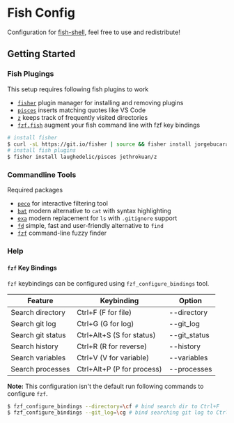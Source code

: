 # Fish Config

Configuration for [fish-shell](https://github.com/fish-shell/fish-shell/), feel free to use and redistribute!

## Getting Started

### Fish Plugings

This setup requires following fish plugins to work
- [`fisher`](https://github.com/jorgebucaran/fisher) plugin manager for installing and removing plugins
- [`pisces`](https://github.com/laughedelic/pisces) inserts matching quotes like VS Code
- [`z`](https://github.com/jethrokuan/z) keeps track of frequently visited directories
- [`fzf.fish`](https://github.com/PatrickF1/fzf.fish) augment your fish command line with fzf key bindings

```sh
# install fisher
$ curl -sL https://git.io/fisher | source && fisher install jorgebucaran/fisher
# install fish plugins
$ fisher install laughedelic/pisces jethrokuan/z
```

### Commandline Tools

Required packages
- [`peco`](https://github.com/peco/peco) for interactive filtering tool
- [`bat`](https://github.com/sharkdp/bat) modern alternative to `cat` with syntax highlighting
- [`exa`](https://github.com/ogham/exa) modern replacement for `ls` with `.gitignore` support
- [`fd`](https://github.com/sharkdp/fd) simple, fast and user-friendly alternative to `find`
- [`fzf`](https://github.com/junegunn/fzf) command-line fuzzy finder

### Help

#### `fzf` Key Bindings

`fzf` keybindings can be configured using `fzf_configure_bindings` tool.

| Feature           | Keybinding                  | Option       |
| ----------------- | --------------------------- | ------------ |
| Search directory  | Ctrl+F (F for file)         | --directory  |
| Search git log    | Ctrl+G (G for log)          | --git_log    |
| Search git status | Ctrl+Alt+S (S for status)   | --git_status |
| Search history    | Ctrl+R     (R for reverse)  | --history    |
| Search variables  | Ctrl+V     (V for variable) | --variables  |
| Search processes  | Ctrl+Alt+P (P for process)  | --processes  |

**Note:** This configuration isn't the default run following commands to configure `fzf`.
```sh
$ fzf_configure_bindings --directory=\cf # bind search dir to Ctrl+F
$ fzf_configure_bindings --git_log=\cg # bind searching git log to Ctrl+G
```
